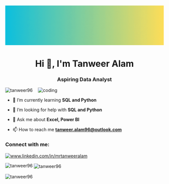 ![logo](https://github.com/tanweer96/tanweer96/blob/main/o.gif)
<h1 align="center">Hi 👋, I'm Tanweer Alam</h1>
<h3 align="center">Aspiring Data Analyst</h3>

<img align="right" alt="coding" width="400" src="https://user-images.githubusercontent.com/55389276/140866485-8fb1c876-9a8f-4d6a-98dc-08c4981eaf70.gif">

<p align="left"> <img src="https://komarev.com/ghpvc/?username=tanweer96&label=Profile%20views&color=0e75b6&style=flat" alt="tanweer96" /> </p>

- 🌱 I’m currently learning **SQL and Python**

- 🤝 I’m looking for help with **SQL and Python**

- 💬 Ask me about **Excel, Power BI**

- 📫 How to reach me **tanweer.alam96@outlook.com**

<h3 align="left">Connect with me:</h3>
<p align="left">
<a href="https://linkedin.com/in/www.linkedin.com/in/mrtanweeralam" target="blank"><img align="center" src="https://raw.githubusercontent.com/rahuldkjain/github-profile-readme-generator/master/src/images/icons/Social/linked-in-alt.svg" alt="www.linkedin.com/in/mrtanweeralam" height="30" width="40" /></a>
</p>

<p><img align="left" src="https://github-readme-stats.vercel.app/api/top-langs?username=tanweer96&show_icons=true&locale=en&layout=compact" alt="tanweer96" /></p>

<p>&nbsp;<img align="center" src="https://github-readme-stats.vercel.app/api?username=tanweer96&show_icons=true&locale=en" alt="tanweer96" /></p>

<p><img align="center" src="https://github-readme-streak-stats.herokuapp.com/?user=tanweer96&" alt="tanweer96" /></p>
